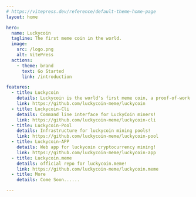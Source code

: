 ```yaml
---
# https://vitepress.dev/reference/default-theme-home-page
layout: home

hero:
  name: Luckycoin
  tagline: The first meme coin in the world.
  image:
    src: /logo.png
    alt: VitePress
  actions:
    - theme: brand
      text: Go Started
      link: /introduction

features:
  - title: Luckycoin
    details: Luckycoin is the world's first meme coin, a proof-of-work token that can be mined by anyone!
    link: https://github.com/luckycoin-meme/luckycoin
  - title: Luckycoin-Cli
    details: Command line interface for LuckyCoin miners!
    link: https://github.com/luckycoin-meme/luckycoin-cli
  - title: Luckycoin-Pool
    details: Infrastructure for luckycoin mining pools!
    link: https://github.com/luckycoin-meme/luckycoin-pool
  - title: Luckycoin-APP
    details: Web app for luckycoin cryptocurrency mining!
    link: https://github.com/luckycoin-meme/luckycoin-app
  - title: Luckycoin.meme
    details: official repo for luckycoin.meme!
    link: https://github.com/luckycoin-meme/luckycoin.meme
  - title: More
    details: Come Soon......

---
```


